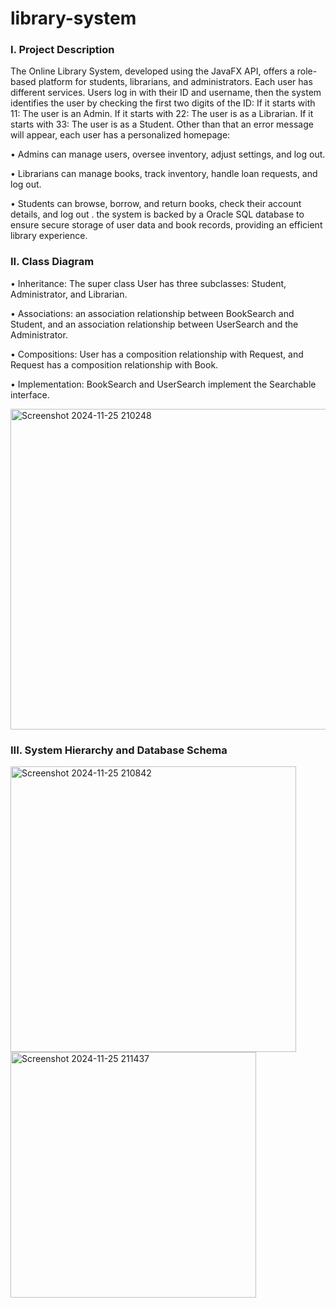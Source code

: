 # library-system

<h3 align="left">I. Project Description</h3>
The Online Library System, developed using the JavaFX API, offers a role-based platform for students, librarians, and administrators. Each user has different services. Users log in with their ID and username, then the system identifies the user by checking the first two digits of the ID: 
If it starts with 11: The user is an Admin.
If it starts with 22: The user is as a Librarian.
If it starts with 33: The user is as a Student. 
Other than that an error message will appear, each user has a personalized homepage:

• Admins can manage users, oversee inventory, adjust settings, and log out. 

• Librarians can manage books, track inventory, handle loan requests, and log out.

• Students can browse, borrow, and return books, check their account details, and log out
. 
the system is backed by a Oracle SQL database to ensure secure storage of user data and book 
records, providing an efficient library experience.

<h3 align="left">II. Class Diagram</h3>
• Inheritance: The super class User has three subclasses: Student, Administrator, 
and Librarian. 

• Associations: an association relationship between BookSearch and Student, and 
an association relationship between UserSearch and the Administrator. 

• Compositions: User has a composition relationship with Request, and Request 
has a composition relationship with Book. 

• Implementation: BookSearch and 
UserSearch implement the Searchable interface.

<img width="513" alt="Screenshot 2024-11-25 210248" src="https://github.com/user-attachments/assets/85cae5ba-b338-4206-83b5-a95328c950d0">

<h3 align="left">III. System Hierarchy and Database Schema</h3>
<img width="457" alt="Screenshot 2024-11-25 210842" src="https://github.com/user-attachments/assets/642aa92e-4b71-4a87-89c1-35ff7de3c1ed">
<img width="393" alt="Screenshot 2024-11-25 211437" src="https://github.com/user-attachments/assets/39bea9f8-a9df-4e95-a2ef-9a1c323d5d3f">


